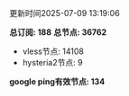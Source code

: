 更新时间2025-07-09 13:19:06

**总订阅: 188**
**总节点: 36762**
- vless节点: 14108
- hysteria2节点: 9

**google ping有效节点: 134**
